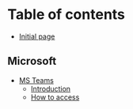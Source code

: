 # Table of contents

* [Initial page](README.md)

## Microsoft

* [MS Teams](ms-teams/README.md)
  * [Introduction](ms-teams/untitled.md)
  * [How to access](ms-teams/how-to-access.md)


